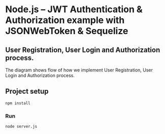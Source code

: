 # Node.js – JWT Authentication & Authorization example with JSONWebToken & Sequelize

## User Registration, User Login and Authorization process.
The diagram shows flow of how we implement User Registration, User Login and Authorization process.

## Project setup
```
npm install
```

### Run
```
node server.js
```
